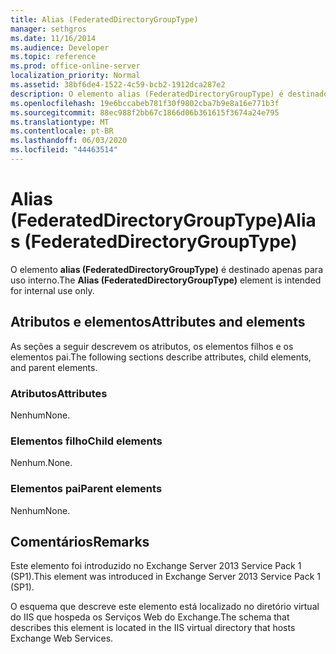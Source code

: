 ```yaml
---
title: Alias (FederatedDirectoryGroupType)
manager: sethgros
ms.date: 11/16/2014
ms.audience: Developer
ms.topic: reference
ms.prod: office-online-server
localization_priority: Normal
ms.assetid: 38bf6de4-1522-4c59-bcb2-1912dca287e2
description: O elemento alias (FederatedDirectoryGroupType) é destinado apenas para uso interno.
ms.openlocfilehash: 19e6bccabeb781f30f9802cba7b9e8a16e771b3f
ms.sourcegitcommit: 88ec988f2bb67c1866d06b361615f3674a24e795
ms.translationtype: MT
ms.contentlocale: pt-BR
ms.lasthandoff: 06/03/2020
ms.locfileid: "44463514"
---
```

# <a name="alias-federateddirectorygrouptype"></a><span data-ttu-id="a11fd-103">Alias (FederatedDirectoryGroupType)</span><span class="sxs-lookup"><span data-stu-id="a11fd-103">Alias (FederatedDirectoryGroupType)</span></span>

<span data-ttu-id="a11fd-104">O elemento **alias (FederatedDirectoryGroupType)** é destinado apenas para uso interno.</span><span class="sxs-lookup"><span data-stu-id="a11fd-104">The **Alias (FederatedDirectoryGroupType)** element is intended for internal use only.</span></span> 

## <a name="attributes-and-elements"></a><span data-ttu-id="a11fd-105">Atributos e elementos</span><span class="sxs-lookup"><span data-stu-id="a11fd-105">Attributes and elements</span></span>

<span data-ttu-id="a11fd-106">As seções a seguir descrevem os atributos, os elementos filhos e os elementos pai.</span><span class="sxs-lookup"><span data-stu-id="a11fd-106">The following sections describe attributes, child elements, and parent elements.</span></span>
  
### <a name="attributes"></a><span data-ttu-id="a11fd-107">Atributos</span><span class="sxs-lookup"><span data-stu-id="a11fd-107">Attributes</span></span>

<span data-ttu-id="a11fd-108">Nenhum</span><span class="sxs-lookup"><span data-stu-id="a11fd-108">None.</span></span>
  
### <a name="child-elements"></a><span data-ttu-id="a11fd-109">Elementos filho</span><span class="sxs-lookup"><span data-stu-id="a11fd-109">Child elements</span></span>

<span data-ttu-id="a11fd-110">Nenhum.</span><span class="sxs-lookup"><span data-stu-id="a11fd-110">None.</span></span>
  
### <a name="parent-elements"></a><span data-ttu-id="a11fd-111">Elementos pai</span><span class="sxs-lookup"><span data-stu-id="a11fd-111">Parent elements</span></span>

<span data-ttu-id="a11fd-112">Nenhum</span><span class="sxs-lookup"><span data-stu-id="a11fd-112">None.</span></span>
  
## <a name="remarks"></a><span data-ttu-id="a11fd-113">Comentários</span><span class="sxs-lookup"><span data-stu-id="a11fd-113">Remarks</span></span>

<span data-ttu-id="a11fd-114">Este elemento foi introduzido no Exchange Server 2013 Service Pack 1 (SP1).</span><span class="sxs-lookup"><span data-stu-id="a11fd-114">This element was introduced in Exchange Server 2013 Service Pack 1 (SP1).</span></span>
  
<span data-ttu-id="a11fd-115">O esquema que descreve este elemento está localizado no diretório virtual do IIS que hospeda os Serviços Web do Exchange.</span><span class="sxs-lookup"><span data-stu-id="a11fd-115">The schema that describes this element is located in the IIS virtual directory that hosts Exchange Web Services.</span></span>
  

